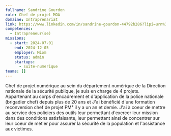 ```yaml
---
fullname: Sandrine Gourdon
role: Chef de projet MOA
domaine: Intraprenariat
link: https://www.linkedin.com/in/sandrine-gourdon-44792b286?lipi=urn%3Ali%3Apage%3Ad_flagship3_profile_view_base_contact_details%3BDt06OG0ITHKuUvUgo2https://www.linkedin.com/in/sandrine-gourdon-44792b286
competences:
  - Intrapreneur(se)
missions:
  - start: 2024-07-01
    end: 2024-12-05
    employer: Miom
    status: admin
    startups:
      - suite-numerique
teams: []
---
```

Chef de projet numérique au sein du département numérique de la Direction nationale de la sécurité publique, je suis en charge de 4 projets. Appartenant au corps d'encadrement et d'application de la police nationale (brigadier chef) depuis plus de 20 ans et J'ai bénéficié d'une formation reconversion chef de projet PM² il y a un an et demie. J'ai à coeur de mettre au service des policiers des outils leur permettant d'exercer leur mission dans des conditions satisfaisante, leur permettant ainsi de concentrer sur leur coeur de métier pour assurer la sécurité de la population et l'assistance aux victimes.
